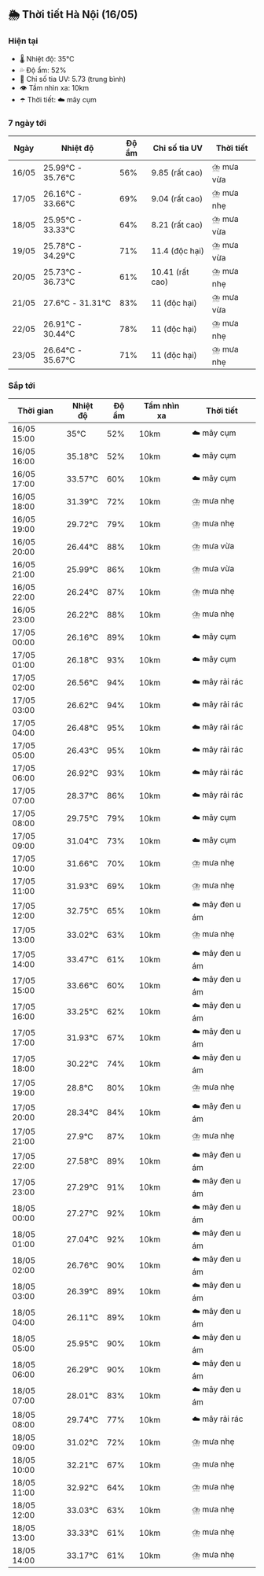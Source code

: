 ## 🌦️ Thời tiết Hà Nội (16/05)

### Hiện tại

- 🌡️ Nhiệt độ: 35℃
- 💦 Độ ẩm: 52%
- 🌟 Chỉ số tia UV: 5.73 (trung bình)
- 👁️ Tầm nhìn xa: 10km
- ☂️ Thời tiết: ☁️ mây cụm

### 7 ngày tới

| Ngày | Nhiệt độ | Độ ẩm | Chỉ số tia UV | Thời tiết |
| --- | --- | --- | --- | --- |
| 16/05 | 25.99℃ - 35.76℃ | 56% | 9.85 (rất cao) | ⛈️ mưa vừa |
| 17/05 | 26.16℃ - 33.66℃ | 69% | 9.04 (rất cao) | ⛈️ mưa nhẹ |
| 18/05 | 25.95℃ - 33.33℃ | 64% | 8.21 (rất cao) | ⛈️ mưa vừa |
| 19/05 | 25.78℃ - 34.29℃ | 71% | 11.4 (độc hại) | ⛈️ mưa vừa |
| 20/05 | 25.73℃ - 36.73℃ | 61% | 10.41 (rất cao) | ⛈️ mưa nhẹ |
| 21/05 | 27.6℃ - 31.31℃ | 83% | 11 (độc hại) | ⛈️ mưa vừa |
| 22/05 | 26.91℃ - 30.44℃ | 78% | 11 (độc hại) | ⛈️ mưa nhẹ |
| 23/05 | 26.64℃ - 35.67℃ | 71% | 11 (độc hại) | ⛈️ mưa nhẹ |

### Sắp tới

| Thời gian | Nhiệt độ | Độ ẩm | Tầm nhìn xa | Thời tiết |
| --- | --- | --- | --- | --- |
| 16/05 15:00 | 35℃ | 52% | 10km | ☁️ mây cụm |
| 16/05 16:00 | 35.18℃ | 52% | 10km | ☁️ mây cụm |
| 16/05 17:00 | 33.57℃ | 60% | 10km | ☁️ mây cụm |
| 16/05 18:00 | 31.39℃ | 72% | 10km | ⛈️ mưa nhẹ |
| 16/05 19:00 | 29.72℃ | 79% | 10km | ⛈️ mưa nhẹ |
| 16/05 20:00 | 26.44℃ | 88% | 10km | ⛈️ mưa vừa |
| 16/05 21:00 | 25.99℃ | 86% | 10km | ⛈️ mưa vừa |
| 16/05 22:00 | 26.24℃ | 87% | 10km | ⛈️ mưa nhẹ |
| 16/05 23:00 | 26.22℃ | 88% | 10km | ⛈️ mưa nhẹ |
| 17/05 00:00 | 26.16℃ | 89% | 10km | ☁️ mây cụm |
| 17/05 01:00 | 26.18℃ | 93% | 10km | ☁️ mây cụm |
| 17/05 02:00 | 26.56℃ | 94% | 10km | ☁️ mây rải rác |
| 17/05 03:00 | 26.62℃ | 94% | 10km | ☁️ mây rải rác |
| 17/05 04:00 | 26.48℃ | 95% | 10km | ☁️ mây rải rác |
| 17/05 05:00 | 26.43℃ | 95% | 10km | ☁️ mây rải rác |
| 17/05 06:00 | 26.92℃ | 93% | 10km | ☁️ mây rải rác |
| 17/05 07:00 | 28.37℃ | 86% | 10km | ☁️ mây rải rác |
| 17/05 08:00 | 29.75℃ | 79% | 10km | ☁️ mây cụm |
| 17/05 09:00 | 31.04℃ | 73% | 10km | ☁️ mây cụm |
| 17/05 10:00 | 31.66℃ | 70% | 10km | ⛈️ mưa nhẹ |
| 17/05 11:00 | 31.93℃ | 69% | 10km | ⛈️ mưa nhẹ |
| 17/05 12:00 | 32.75℃ | 65% | 10km | ☁️ mây đen u ám |
| 17/05 13:00 | 33.02℃ | 63% | 10km | ⛈️ mưa nhẹ |
| 17/05 14:00 | 33.47℃ | 61% | 10km | ☁️ mây đen u ám |
| 17/05 15:00 | 33.66℃ | 60% | 10km | ☁️ mây đen u ám |
| 17/05 16:00 | 33.25℃ | 62% | 10km | ☁️ mây đen u ám |
| 17/05 17:00 | 31.93℃ | 67% | 10km | ☁️ mây đen u ám |
| 17/05 18:00 | 30.22℃ | 74% | 10km | ☁️ mây đen u ám |
| 17/05 19:00 | 28.8℃ | 80% | 10km | ⛈️ mưa nhẹ |
| 17/05 20:00 | 28.34℃ | 84% | 10km | ☁️ mây đen u ám |
| 17/05 21:00 | 27.9℃ | 87% | 10km | ⛈️ mưa nhẹ |
| 17/05 22:00 | 27.58℃ | 89% | 10km | ☁️ mây đen u ám |
| 17/05 23:00 | 27.29℃ | 91% | 10km | ☁️ mây đen u ám |
| 18/05 00:00 | 27.27℃ | 92% | 10km | ☁️ mây đen u ám |
| 18/05 01:00 | 27.04℃ | 92% | 10km | ☁️ mây đen u ám |
| 18/05 02:00 | 26.76℃ | 90% | 10km | ☁️ mây đen u ám |
| 18/05 03:00 | 26.39℃ | 89% | 10km | ☁️ mây đen u ám |
| 18/05 04:00 | 26.11℃ | 89% | 10km | ☁️ mây đen u ám |
| 18/05 05:00 | 25.95℃ | 90% | 10km | ☁️ mây đen u ám |
| 18/05 06:00 | 26.29℃ | 90% | 10km | ☁️ mây đen u ám |
| 18/05 07:00 | 28.01℃ | 83% | 10km | ☁️ mây đen u ám |
| 18/05 08:00 | 29.74℃ | 77% | 10km | ☁️ mây rải rác |
| 18/05 09:00 | 31.02℃ | 72% | 10km | ⛈️ mưa nhẹ |
| 18/05 10:00 | 32.21℃ | 67% | 10km | ⛈️ mưa nhẹ |
| 18/05 11:00 | 32.92℃ | 64% | 10km | ⛈️ mưa nhẹ |
| 18/05 12:00 | 33.03℃ | 63% | 10km | ⛈️ mưa nhẹ |
| 18/05 13:00 | 33.33℃ | 61% | 10km | ⛈️ mưa nhẹ |
| 18/05 14:00 | 33.17℃ | 61% | 10km | ⛈️ mưa nhẹ |
